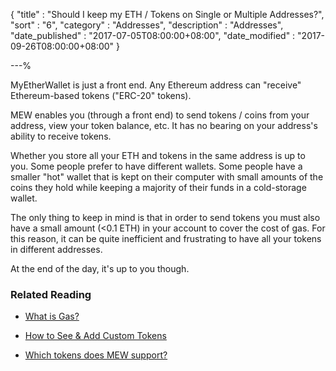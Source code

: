 {
"title"       : "Should I keep my ETH / Tokens on Single or Multiple Addresses?",
"sort"        : "6",
"category"    : "Addresses",
"description" : "Addresses",
"date_published" : "2017-07-05T08:00:00+08:00",
"date_modified"  : "2017-09-26T08:00:00+08:00"
}

---%


MyEtherWallet is just a front end. Any Ethereum address can "receive" Ethereum-based tokens ("ERC-20" tokens).

MEW enables you (through a front end) to send tokens / coins from your address, view your token balance, etc. It has no bearing on your address's ability to receive tokens.

Whether you store all your ETH and tokens in the same address is up to you. Some people prefer to have different wallets. Some people have a smaller "hot" wallet that is kept on their computer with small amounts of the coins they hold while keeping a majority of their funds in a cold-storage wallet.

The only thing to keep in mind is that in order to send tokens you must also have a small amount (<0.1 ETH) in your account to cover the cost of gas. For this reason, it can be quite inefficient and frustrating to have all your tokens in different addresses.

At the end of the day, it's up to you though.

### Related Reading

- [What is Gas?](https://myetherwallet.github.io/knowledge-base/gas/what-is-gas-ethereum.html)

- [How to See & Add Custom Tokens](https://myetherwallet.github.io/knowledge-base/send/adding-new-token-and-sending-custom-tokens.html)

- [Which tokens does MEW support?](https://myetherwallet.github.io/knowledge-base/faq/sending-bitcoin-btc-ltc-xmr-to-myetherwallet.html)
